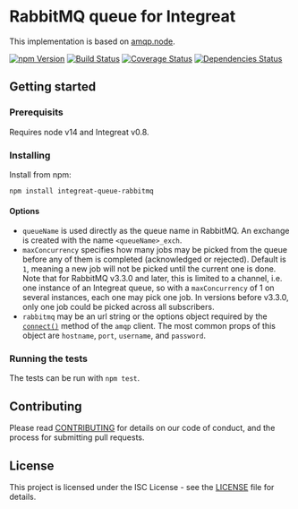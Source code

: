 # RabbitMQ queue for Integreat

This implementation is based on [amqp.node](https://github.com/squaremo/amqp.node).

[![npm Version](https://img.shields.io/npm/v/integreat-queue-rabbitmq.svg)](https://www.npmjs.com/package/integreat-queue-rabbitmq)
[![Build Status](https://travis-ci.org/integreat-io/integreat-queue-rabbitmq.svg?branch=master)](https://travis-ci.org/integreat-io/integreat-queue-rabbitmq)
[![Coverage Status](https://coveralls.io/repos/github/integreat-io/integreat-queue-rabbitmq/badge.svg?branch=master)](https://coveralls.io/github/integreat-io/integreat-queue-rabbitmq?branch=master)
[![Dependencies Status](https://tidelift.com/badges/github/integreat-io/integreat-queue-rabbitmq?style=flat)](https://tidelift.com/subscriber/github/integreat-io/repositories/integreat-queue-rabbitmq)

## Getting started

### Prerequisits

Requires node v14 and Integreat v0.8.

### Installing

Install from npm:

```
npm install integreat-queue-rabbitmq
```

#### Options

- `queueName` is used directly as the queue name in RabbitMQ. An exchange is
  created with the name `<queueName>_exch`.
- `maxConcurrency` specifies how many jobs may be picked from the queue before
  any of them is completed (acknowledged or rejected). Default is `1`, meaning
  a new job will not be picked until the current one is done. Note that for
  RabbitMQ v3.3.0 and later, this is limited to a channel, i.e. one instance
  of an Integreat queue, so with a `maxConcurrency` of 1 on several instances,
  each one may pick one job. In versions before v3.3.0, only one job could be
  picked across all subscribers.
- `rabbitmq` may be an url string or the options object required by the
  [`connect()`](http://www.squaremobius.net/amqp.node/channel_api.html#connect)
  method of the `amqp` client. The most common props of this object are
  `hostname`, `port`, `username`, and `password`.

### Running the tests

The tests can be run with `npm test`.

## Contributing

Please read
[CONTRIBUTING](https://github.com/integreat-io/integreat-queue-rabbitmq/blob/master/CONTRIBUTING.md)
for details on our code of conduct, and the process for submitting pull
requests.

## License

This project is licensed under the ISC License - see the
[LICENSE](https://github.com/integreat-io/integreat-queue-rabbitmq/blob/master/LICENSE)
file for details.
